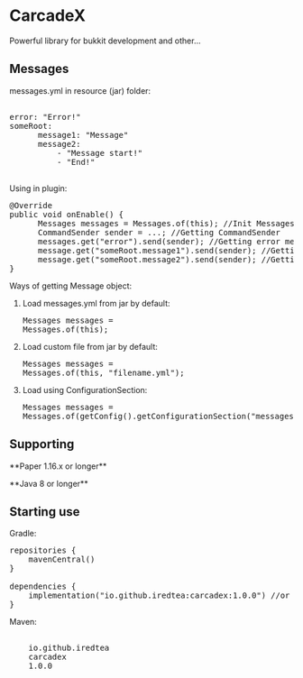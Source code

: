 # CarcadeX
Powerful library for bukkit development and other...

Messages
---------------
messages.yml in resource (jar) folder:
<pre>

error: "<red>Error!"
someRoot:
      message1: "<green>Message"
      message2:
          - "<green>Message start!"
          - "<green>End!"
 </pre>
 
Using in plugin:
 
<pre>
@Override
public void onEnable() {
      Messages messages = Messages.of(this); //Init Messages
      CommandSender sender = ...; //Getting CommandSender
      messages.get("error").send(sender); //Getting error message
      message.get("someRoot.message1").send(sender); //Getting someRoot.message1 message
      message.get("someRoot.message2").send(sender); //Getting someRoot.message2 message
}
</pre>

Ways of getting Message object:
1. Load messages.yml from jar by default: <pre>Messages messages = Messages.of(this);</pre>
2. Load custom file from jar by default: <pre>Messages messages = Messages.of(this, "filename.yml");</pre>
3. Load using ConfigurationSection: <pre>Messages messages = Messages.of(getConfig().getConfigurationSection("messages"));</pre>

Supporting
---------------
<p>**Paper 1.16.x or longer**</p>
<p>**Java 8 or longer**</p>

Starting use
---------------
Gradle:
<pre>
repositories {
    mavenCentral()
}

dependencies {
    implementation("io.github.iredtea:carcadex:1.0.0") //or add it to plugin.yml: libs and set compileOnly
}
</pre>
Maven:
<pre>
<dependency>
    <groupId>io.github.iredtea</groupId>
    <artifactId>carcadex</artifactId>
    <version>1.0.0</version>
</dependency>
</pre>
